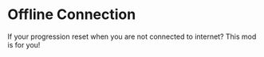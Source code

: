 # Offline Connection

If your progression reset when you are not connected to internet? This mod is for you!